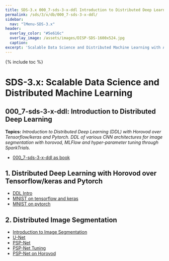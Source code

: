 ```yaml
---
title: SDS-3.x 000_7-sds-3-x-ddl Introduction to Distributed Deep Learning
permalink: /sds/3/x/db/000_7-sds-3-x-ddl/
sidebar:
  nav: "lMenu-SDS-3.x"
header:
  overlay_color: "#5e616c"
  overlay_image: /assets/images/DISP-SDS-1600x524.jpg
  caption: 
excerpt: 'Scalable Data Science and Distributed Machine Learning with Apache Spark 3.x and 2.x.<br />Introduction<br /><br />{::nomarkdown}<iframe style="display: inline-block;" src="https://ghbtns.com/github-btn.html?user=lamastex&repo=scalable-data-science&type=star&count=true&size=large" frameborder="0" scrolling="0" width="160px" height="30px"></iframe> <iframe style="display: inline-block;" src="https://ghbtns.com/github-btn.html?user=lamastex&repo=scalable-data-science&type=fork&count=true&size=large" frameborder="0" scrolling="0" width="158px" height="30px"></iframe>{:/nomarkdown}'
---
```


{% include toc %}

# SDS-3.x: Scalable Data Science and Distributed Machine Learning

## 000_7-sds-3-x-ddl: Introduction to Distributed Deep Learning


**Topics:** *Introduction to Distributed Deep Learning (DDL) with Horovod over Tensorflow/keras and Pytorch. DDL of various CNN architectures for image segmentation with horovod, MLFlow and hyper-parameter tuning through SparkTrials.* 

- [000_7-sds-3-x-ddl as book](https://lamastex.github.io/ScaDaMaLe/000_7-sds-3-x-ddl/)

## 1. Distributed Deep Learning with Horovod over Tensorflow/keras and Pytorch

* [DDL Intro](00_DDL_Introduction/)
* [MNIST on tensorflow and keras](0x_mnist-tensorflow-keras/)
* [MNIST on pytorch](0y_mnist-pytorch/)

## 2. Distributed Image Segmentation

* [Introduction to Image Segmentation](exjobbsOfCombientMix2021_00_introduction/)
* [U-Net](exjobbsOfCombientMix2021_01a_image_segmentation_unet/)
* [PSP-Net](exjobbsOfCombientMix2021_02a_image_segmenation_pspnet/)
* [PSP-Net Tuning](exjobbsOfCombientMix2021_04_pspnet_tuning_parallel/)
* [PSP-Net on Horovod](exjobbsOfCombientMix2021_05_pspnet_horovod/)

